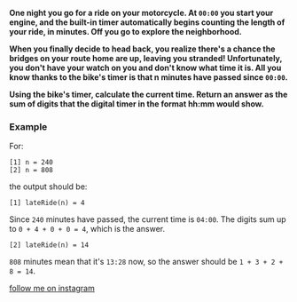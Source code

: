 **One night you go for a ride on your motorcycle. At `00:00` you start your engine, and the built-in timer automatically begins counting the length of your ride, in minutes. Off you go to explore the neighborhood.**

**When you finally decide to head back, you realize there's a chance the bridges on your route home are up, leaving you stranded! Unfortunately, you don't have your watch on you and don't know what time it is. All you know thanks to the bike's timer is that n minutes have passed since `00:00`.**

**Using the bike's timer, calculate the current time. Return an answer as the sum of digits that the digital timer in the format hh:mm would show.**

### Example

For:

```
[1] n = 240
[2] n = 808
```

the output should be:

```
[1] lateRide(n) = 4
```
Since `240` minutes have passed, the current time is `04:00`. 
The digits sum up to `0 + 4 + 0 + 0 = 4`, which is the answer.
```
[2] lateRide(n) = 14
```
`808` minutes mean that it's `13:28` now, so the answer should be `1 + 3 + 2 + 8 = 14`.


[follow me on instagram](https://www.instagram.com/9_tay)